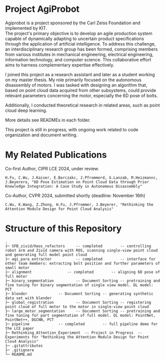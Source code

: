 # Project AgiProbot

Agiprobot is a project sponsored by the Carl Zeiss Foundation and implemented by KIT. 	
The project's primary objective is to develop an agile production system capable of dynamically adapting to uncertain product specifications through the application of artificial intelligence. To address this challenge, an interdisciplinary research group has been formed, comprising members from various institutes in mechanical engineering, electrical engineering, information technology, and computer science. This collaborative effort aims to harness complementary expertise effectively.

I joined this project as a research assistant and later as a student working on my master thesis. My role primarily focused on the autonomous disassembly of motors. I was tasked with designing an algorithm that, based on point cloud data acquired from other subsystems, could provide relevant parameters concerning the motor, especially the 6D pose of bolts. 

Additionally, I conducted theoretical research in related areas, such as point cloud deep learning.

More details see READMEs in each folder.

This project is still in progress, with ongoing work related to code organization and document writing.

# My Related Publications
Co-first Author, CIPR LCE 2024, under review.

	H.Fu, C.Wu, J.Kaiser, E.Barczakc, J.Pfrommerd, G.Lanzab, M.Heizmannc, J.Beyerera, "6D Pose Estimation on Point Cloud Data through Prior Knowledge Integration: A Case Study in Autonomous Disassembly"

Co-Author, CVPR 2024, submitted shortly (deadline: November 16th)

	C.Wu, K.Wang, Z.Zhong, H.Fu, J.Pfrommer, J.Beyerer, "Rethinking the Attention Module Design for Point Cloud Analysis"



# Structure of this Repository

```
.
├─ SFB_zivid/Haos_refactors		-- completed		-- controlling robot arm and Zivid camera with ROS, scanning single-view point cloud and generating full model point cloud 
├─ agi_para_extracter			-- completed		-- interface for other team members: extracting bolt position and further parameters of small motor
├─ alignment				-- completed		-- aligning 6D pose of full motor
├─ binary_segmentation			-- Document Sorting	-- pretraining and fine tuning for binary segmentation of single view model. DL model: PCT
├─ blender				-- Document Sorting	-- generating synthetic data set with blender 
├─ global_registration			-- Document Sorting	-- registering point cloud of full motor to the motor in single-view point cloud
├─ large_motor_segmentation		-- Document Sorting	-- pretraining and fine tuning for part segmentation of full model. DL model: PointNet, PointNet++, DGCNN, PCT
├─ pipeline				-- completed		-- full pipeline demo for the LCE paper
├─ Rethinking_Attention_Experiment	-- Project in Progress	-- Experiments for "Rethinking the Attention Module Design for Point Cloud Analysis"
├─ .gitattributes
├─ .gitignore
└─ README.md
```
